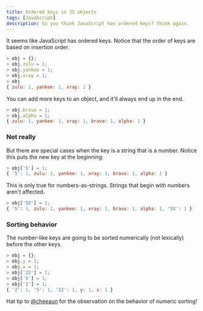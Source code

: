```yaml
---
title: Ordered keys in JS objects
tags: [JavaScript]
description: So you think JavaScript has ordered keys? Think again.
---
```


It seems like JavaScript has ordered keys. Notice that the order of keys are based on insertion order.

```js
> obj = {};
> obj.zulu = 1;
> obj.yankee = 1;
> obj.xray = 1;
> obj
{ zulu: 1, yankee: 1, xray: 1 }
```

You can add more keys to an object, and it'll always end up in the end.

```js
> obj.bravo = 1;
> obj.alpha = 1;
{ zulu: 1, yankee: 1, xray: 1, bravo: 1, alpha: 1 }
```

### Not really
But there are special cases when the key is a string that is a number. Notice this puts the new key at the beginning:

```js
> obj['5'] = 1;
{ '5': 1, zulu: 1, yankee: 1, xray: 1, bravo: 1, alpha: 1 }
```

This is only true for numbers-as-strings. Strings that begin with numbers aren't affected.

```js
> obj['5X'] = 1;
{ '5': 1, zulu: 1, yankee: 1, xray: 1, bravo: 1, alpha: 1, '5X': 1 }
```

### Sorting behavior
The number-like keys are going to be sorted numerically (not lexically) before the other keys.

```js
> obj = {};
> obj.y = 1;
> obj.x = 1;
> obj['22'] = 1;
> obj['5'] = 1;
> obj['2'] = 1;
{ '2': 1, '5': 1, '22': 1, y: 1, x: 1 }
```

Hat tip to [@cheeaun](https://twitter.com/cheeaun/status/763578733496143872) for the observation on the behavior of numeric sorting!
